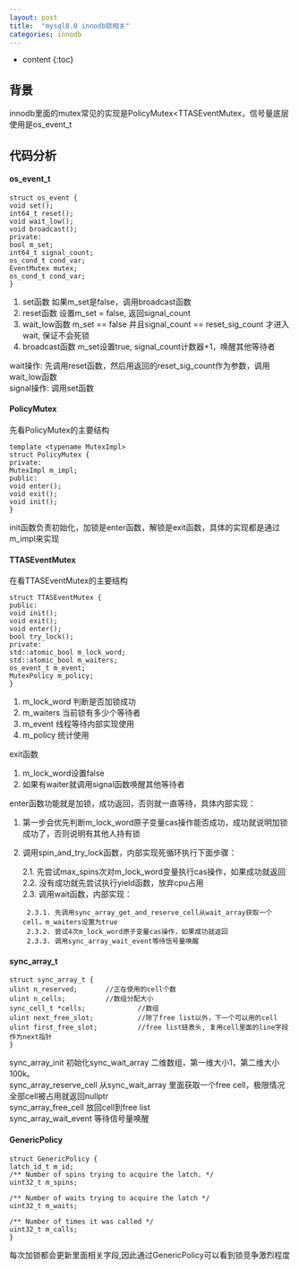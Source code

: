 ```yaml
---
layout: post
title:  "mysql8.0 innodb锁相关"
categories: innodb
---
```


* content
{:toc}

## 背景
innodb里面的mutex常见的实现是PolicyMutex<TTASEventMutex<GenericPolicy>，信号量底层使用是os_event_t<br/>

## 代码分析

#### os_event_t
```
struct os_event {
void set();
int64_t reset();
void wait_low();
void broadcast();
private:
bool m_set;
int64_t signal_count;
os_cond_t cond_var;
EventMutex mutex;
os_cond_t cond_var;
}
```

1. set函数 如果m_set是false，调用broadcast函数
2. reset函数 设置m_set = false, 返回signal_count
3. wait_low函数 m_set == false 并且signal_count == reset_sig_count 才进入wait, 保证不会死锁
4. broadcast函数 m_set设置true, signal_count计数器+1，唤醒其他等待者

wait操作: 先调用reset函数，然后用返回的reset_sig_count作为参数，调用wait_low函数 <br/>
signal操作: 调用set函数

#### PolicyMutex
先看PolicyMutex的主要结构
```
template <typename MutexImpl>
struct PolicyMutex {
private:
MutexImpl m_impl;
public:
void enter();
void exit();
void init();
}
```
init函数负责初始化，加锁是enter函数，解锁是exit函数，具体的实现都是通过m_impl来实现

#### TTASEventMutex
在看TTASEventMutex的主要结构
```
struct TTASEventMutex {
public:
void init();
void exit();
void enter();
bool try_lock();
private:
std::atomic_bool m_lock_word;
std::atomic_bool m_waiters;
os_event_t m_event;
MutexPolicy m_policy;
}
```
1. m_lock_word 判断是否加锁成功
2. m_waiters 当前锁有多少个等待者
3. m_event 线程等待内部实现使用
4. m_policy 统计使用

exit函数
1. m_lock_word设置false
2. 如果有waiter就调用signal函数唤醒其他等待者

enter函数功能就是加锁，成功返回，否则就一直等待，具体内部实现：
1. 第一步会优先判断m_lock_word原子变量cas操作能否成功，成功就说明加锁成功了，否则说明有其他人持有锁
2. 调用spin_and_try_lock函数，内部实现死循环执行下面步骤： <br/>

	2.1. 先尝试max_spins次对m_lock_word变量执行cas操作，如果成功就返回 <br/>
	2.2. 没有成功就先尝试执行yield函数，放弃cpu占用 <br/>
	2.3. 调用wait函数，内部实现：<br/>

		2.3.1. 先调用sync_array_get_and_reserve_cell从wait_array获取一个cell，m_waiters设置为true
		2.3.2. 尝试4次m_lock_word原子变量cas操作，如果成功就返回
		2.3.3. 调用sync_array_wait_event等待信号量唤醒

#### sync_array_t
```
struct sync_array_t {
ulint n_reserved;		//正在使用的cell个数
ulint n_cells;			//数组分配大小   
sync_cell_t *cells;             //数组
ulint next_free_slot;           //除了free list以外，下一个可以用的cell
ulint first_free_slot;          //free list链表头, 复用cell里面的line字段作为next指针
}
```

sync_array_init			初始化sync_wait_array 二维数组，第一维大小1，第二维大小100k。 <br/>
sync_array_reserve_cell		从sync_wait_array 里面获取一个free cell，极限情况全部cell被占用就返回nullptr <br/>
sync_array_free_cell		放回cell到free list <br/>
sync_array_wait_event		等待信号量唤醒 <br/>

#### GenericPolicy
```
struct GenericPolicy {
latch_id_t m_id;
/** Number of spins trying to acquire the latch. */
uint32_t m_spins;

/** Number of waits trying to acquire the latch */
uint32_t m_waits;

/** Number of times it was called */
uint32_t m_calls;
}
```
每次加锁都会更新里面相关字段,因此通过GenericPolicy可以看到锁竞争激烈程度
